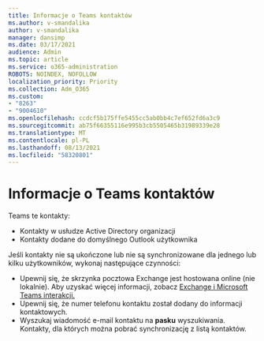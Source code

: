 ```yaml
---
title: Informacje o Teams kontaktów
ms.author: v-smandalika
author: v-smandalika
manager: dansimp
ms.date: 03/17/2021
audience: Admin
ms.topic: article
ms.service: o365-administration
ROBOTS: NOINDEX, NOFOLLOW
localization_priority: Priority
ms.collection: Adm_O365
ms.custom:
- "8263"
- "9004610"
ms.openlocfilehash: ccdcf5b175ffe5455cc5ab0bb4c7ef652fd6a3c9
ms.sourcegitcommit: ab75f66355116e995b3cb5505465b31989339e28
ms.translationtype: MT
ms.contentlocale: pl-PL
ms.lasthandoff: 08/13/2021
ms.locfileid: "58320801"
---
```

# <a name="information-about-teams-contacts"></a>Informacje o Teams kontaktów

Teams te kontakty:

- Kontakty w usłudze Active Directory organizacji
- Kontakty dodane do domyślnego Outlook użytkownika

Jeśli kontakty nie są ukończone lub nie są synchronizowane dla jednego lub kilku użytkowników, wykonaj następujące czynności:

- Upewnij się, że skrzynka pocztowa Exchange jest hostowana online (nie lokalnie). Aby uzyskać więcej informacji, zobacz [Exchange i Microsoft Teams interakcji.](https://docs.microsoft.com/microsoftteams/exchange-teams-interact)
- Upewnij się, że numer telefonu kontaktu został dodany do informacji kontaktowych.
- Wyszukaj wiadomość e-mail kontaktu na **pasku** wyszukiwania. Kontakty, dla których można pobrać synchronizację z listą kontaktów.


